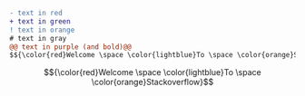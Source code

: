 ```diff
- text in red
+ text in green
! text in orange
# text in gray
@@ text in purple (and bold)@@
$${\color{red}Welcome \space \color{lightblue}To \space \color{orange}Stackoverflow}$$
```
$${\color{red}Welcome \space \color{lightblue}To \space \color{orange}Stackoverflow}$$
